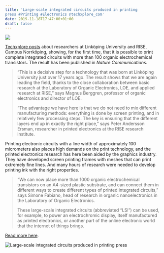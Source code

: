 ```yaml
---
title: 'Large-scale integrated circuits produced in printing
press #Printing #Electronics @techxplore_com'
date: 2019-11-18T17:47:00+01:00
draft: false
---
```


![](https://cdn-blog.adafruit.com/uploads/2019/11/Untitled-58.png)

[Techxplore posts](https://techxplore.com/news/2019-11-large-scale-circuits.html) about researchers at Linköping University and RISE, Campus Norrköping, showing, for the first time, that it is possible to print complete integrated circuits with more than 100 organic electrochemical transistors. The result has been published in _Nature Communications_.

> “This is a decisive step for a technology that was born at Linköping University just over 17 years ago. The result shows that we are again leading the field, thanks to the close collaboration between basic research at the Laboratory of Organic Electronics, LOE, and applied research at RISE,” says Magnus Berggren, professor of organic electronics and director of LOE.
> 
> “The advantage we have here is that we do not need to mix different manufacturing methods: everything is done by screen printing, and in relatively few processing steps. The key is ensuring that the different layers end up in exactly the right place,” says Peter Andersson Ersman, researcher in printed electronics at the RISE research institute.

Printing electronic circuits with a line width of approximately 100 micrometers also places high demands on the print technology, and the printed electronics research has here been aided by the graphics industry. They have developed screen printing frames with meshes that can print extremely fine lines. And many hours of research were needed to develop printing ink with the right properties.

> “We can now place more than 1000 organic electrochemical transistors on an A4-sized plastic substrate, and can connect them in different ways to create different types of printed integrated circuits,” says Simone Fabiano, head of research in organic nanoelectronics in the Laboratory of Organic Electronics.
> 
> These large-scale integrated circuits (abbreviated “LSI”) can be used, for example, to power an electrochromic display, itself manufactured as printed electronics, or another part of the online electronic world that the internet of things brings.

[Read more here](https://techxplore.com/news/2019-11-large-scale-circuits.html).

![Large-scale integrated circuits produced in printing press](https://scx1.b-cdn.net/csz/news/800/2019/2-largescalein.jpg)